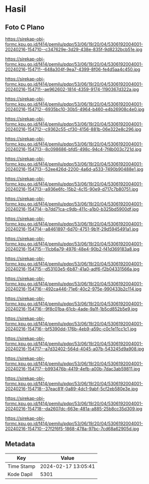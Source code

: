 # Hasil

## Foto C Plano

https://sirekap-obj-formc.kpu.go.id/f414/pemilu/pdpr/53/06/19/20/04/5306192004001-20240216-154710--c347629e-3d29-438e-835f-9d8232bcb51e.jpg

https://sirekap-obj-formc.kpu.go.id/f414/pemilu/pdpr/53/06/19/20/04/5306192004001-20240216-154711--648a304f-9ea7-4399-8f06-fe4d5aa4c450.jpg

https://sirekap-obj-formc.kpu.go.id/f414/pemilu/pdpr/53/06/19/20/04/5306192004001-20240216-154711--ae962602-1814-4359-9174-1190367d322a.jpg

https://sirekap-obj-formc.kpu.go.id/f414/pemilu/pdpr/53/06/19/20/04/5306192004001-20240216-154712--6935bc10-30b5-4964-b460-e4b26908c4e0.jpg

https://sirekap-obj-formc.kpu.go.id/f414/pemilu/pdpr/53/06/19/20/04/5306192004001-20240216-154712--c9362c55-cf30-4156-881b-06e322e8c296.jpg

https://sirekap-obj-formc.kpu.go.id/f414/pemilu/pdpr/53/06/19/20/04/5306192004001-20240216-154713--8c098686-bfd5-498c-94c4-7f4b003c721d.jpg

https://sirekap-obj-formc.kpu.go.id/f414/pemilu/pdpr/53/06/19/20/04/5306192004001-20240216-154713--52ee426d-2200-4a6d-a533-7490b90488e1.jpg

https://sirekap-obj-formc.kpu.go.id/f414/pemilu/pdpr/53/06/19/20/04/5306192004001-20240216-154713--a936e6fc-15b2-4c15-90e9-d717c7b80751.jpg

https://sirekap-obj-formc.kpu.go.id/f414/pemilu/pdpr/53/06/19/20/04/5306192004001-20240216-154714--b7dd71ca-c9db-411c-a1b0-b325bd5900df.jpg

https://sirekap-obj-formc.kpu.go.id/f414/pemilu/pdpr/53/06/19/20/04/5306192004001-20240216-154714--a8461897-6d70-4751-9b1f-29d5945491a1.jpg

https://sirekap-obj-formc.kpu.go.id/f414/pemilu/pdpr/53/06/19/20/04/5306192004001-20240216-154715--11cb6a79-4976-48e4-90b2-f41d369183a8.jpg

https://sirekap-obj-formc.kpu.go.id/f414/pemilu/pdpr/53/06/19/20/04/5306192004001-20240216-154715--d53103e5-6b87-41a0-adf6-f2b04331566a.jpg

https://sirekap-obj-formc.kpu.go.id/f414/pemilu/pdpr/53/06/19/20/04/5306192004001-20240216-154716--492ca446-71e6-40c2-975e-990433b2c114.jpg

https://sirekap-obj-formc.kpu.go.id/f414/pemilu/pdpr/53/06/19/20/04/5306192004001-20240216-154716--9f8c01ba-61cb-4ade-9a1f-1b5cd852b5e9.jpg

https://sirekap-obj-formc.kpu.go.id/f414/pemilu/pdpr/53/06/19/20/04/5306192004001-20240216-154716--bf5390dd-176b-4eb9-a59c-c0c1e11cc1c1.jpg

https://sirekap-obj-formc.kpu.go.id/f414/pemilu/pdpr/53/06/19/20/04/5306192004001-20240216-154717--a7d32402-564d-4045-a07b-543245d9a908.jpg

https://sirekap-obj-formc.kpu.go.id/f414/pemilu/pdpr/53/06/19/20/04/5306192004001-20240216-154717--b993476b-4419-4efb-a00b-7dac3ab59811.jpg

https://sirekap-obj-formc.kpu.go.id/f414/pemilu/pdpr/53/06/19/20/04/5306192004001-20240216-154718--37eac81f-0a89-4dc1-9abf-5cf2eb580e3e.jpg

https://sirekap-obj-formc.kpu.go.id/f414/pemilu/pdpr/53/06/19/20/04/5306192004001-20240216-154718--da2607dc-663e-481a-a885-25b8cc35d309.jpg

https://sirekap-obj-formc.kpu.go.id/f414/pemilu/pdpr/53/06/19/20/04/5306192004001-20240216-154710--27f2f6f5-1868-478a-97bc-7cd68a62905d.jpg


## Metadata

| Key        | Value               |
| ---------- | ------------------- |
| Time Stamp | 2024-02-17 13:05:41 |
| Kode Dapil | 5301                |




